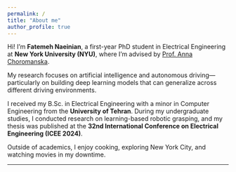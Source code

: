 ```yaml
---
permalink: /
title: "About me"
author_profile: true
---
```


Hi! I’m **Fatemeh Naeinian**, a first-year PhD student in Electrical Engineering at **New York University (NYU)**, where I’m advised by [Prof. Anna Choromanska](https://engineering.nyu.edu/faculty/anna-choromanska).  

My research focuses on artificial intelligence and autonomous driving—particularly on building deep learning models that can generalize across different driving environments.

I received my B.Sc. in Electrical Engineering with a minor in Computer Engineering from the **University of Tehran**. During my undergraduate studies, I conducted research on learning-based robotic grasping, and my thesis was published at the **32nd International Conference on Electrical Engineering (ICEE 2024)**.

Outside of academics, I enjoy cooking, exploring New York City, and watching movies in my downtime.

---

